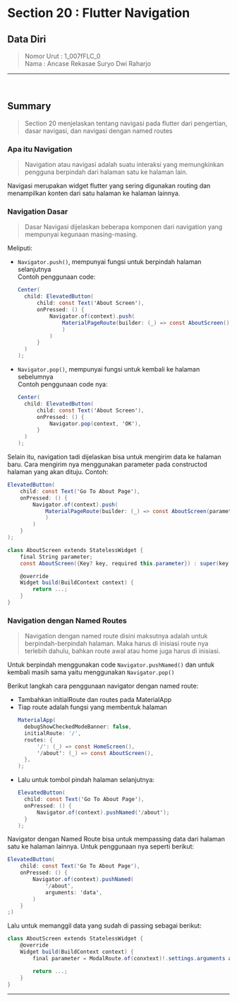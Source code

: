 # Section 20 : Flutter Navigation

## Data Diri

> Nomor Urut  : 1_007fFLC_0 <br>
Nama        : Ancase Rekasae Suryo Dwi Raharjo

--- 

<br>

## **Summary**

>Section 20 menjelaskan tentang navigasi pada flutter dari pengertian, dasar navigasi, dan navigasi dengan named routes

### **Apa itu Navigation**

>Navigation atau navigasi adalah suatu interaksi yang memungkinkan pengguna berpindah dari halaman satu ke halaman lain.

Navigasi merupakan widget flutter yang sering digunakan routing dan menampilkan konten dari satu halaman ke halaman lainnya.

### **Navigation Dasar**

>Dasar Navigasi dijelaskan beberapa komponen dari navigation yang mempunyai kegunaan masing-masing.

Meliputi:
- `Navigator.push()`, mempunyai fungsi untuk berpindah halaman selanjutnya <br>
  Contoh penggunaan code:
  ```cs
  Center(
    child: ElevatedButton(
        child: const Text('About Screen'),
        onPressed: () {
            Navigator.of(context).push(
                MaterialPageRoute(builder: (_) => const AboutScreen(),
                )
            )
        }
    )
  );
  ``` 
- `Navigator.pop()`, mempunyai fungsi untuk kembali ke halaman sebelumnya <br>
  Contoh penggunaan code nya:
  ```cs
  Center(
    child: ElevatedButton(
        child: const Text('About Screen'),
        onPressed: () {
            Navigator.pop(context, 'OK'),
        }
    )
  );
  ```

Selain itu, navigation tadi dijelaskan bisa untuk mengirim data ke halaman baru. Cara mengirim nya menggunakan parameter pada constructod halaman yang akan dituju. Contoh:
```cs
ElevatedButton(
    child: const Text('Go To About Page'),
    onPressed: () {
        Navigator.of(context).push(
            MaterialPageRoute(builder: (_) => const AboutScreen(parameter: 'data'),
            )
        )
    }
);
```
```cs
class AboutScreen extends StatelessWidget {
    final String parameter;
    const AboutScreen({Key? key, required this.parameter}) : super(key: key);

    @override
    Widget build(BuildContext context) {
        return ...;
    }
}
``` 

### **Navigation dengan Named Routes**

>Navigation dengan named route disini maksutnya adalah untuk berpindah-berpindah halaman. Maka harus di inisiasi route nya terlebih dahulu, bahkan route awal atau home juga harus di inisiasi.

Untuk berpindah menggunakan code `Navigator.pushNamed()` dan untuk kembali masih sama yaitu menggunakan `Navigator.pop()`

Berikut langkah cara penggunaan navigator dengan named route:
- Tambahkan initialRoute dan routes pada MaterialApp
- Tiap route adalah fungsi yang membentuk halaman
  ```cs
  MaterialApp(
    debugShowCheckedModeBanner: false,
    initialRoute: '/',
    routes: {
        '/': (_) => const HomeScreen(),
        '/about': (_) => const AboutScreen(),
    },
  );
  ```
- Lalu untuk tombol pindah halaman selanjutnya:
  ```cs
  ElevatedButton(
    child: const Text('Go To About Page'),
    onPressed: () {
        Navigator.of(context).pushNamed('/about');
    }
  );
  ```

Navigator dengan Named Route bisa untuk mempassing data dari halaman satu ke halaman lainnya. Untuk penggunaan nya seperti berikut:
```cs
ElevatedButton(
    child: const Text('Go To About Page'),
    onPressed: () {
        Navigator.of(context).pushNamed(
            '/about',
            arguments: 'data',
        )
    }
;)
```
Lalu untuk memanggil data yang sudah di passing sebagai berikut:
```cs
class AboutScreen extends StatelessWidget {
    @override
    Widget build(BuildContext context) {
        final parameter = ModalRoute.of(conxtext)!.settings.arguments as String;

        return ...;
    }
}
```

---
